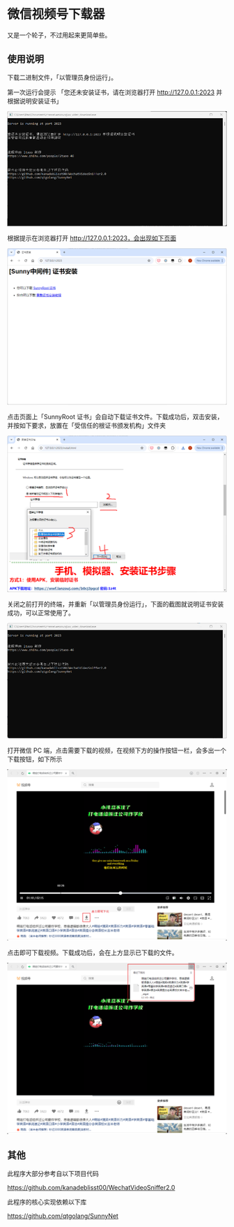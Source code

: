 # 微信视频号下载器

又是一个轮子，不过用起来更简单些。

## 使用说明

下载二进制文件，「以管理员身份运行」。


第一次运行会提示 「您还未安装证书，请在浏览器打开 http://127.0.0.1:2023 并根据说明安装证书」

![首次打开](assets/screenshot3.png)


根据提示在浏览器打开 http://127.0.0.1:2023，会出现如下页面

![证书下载+说明](assets/screenshot4.png)


点击页面上「SunnyRoot 证书」会自动下载证书文件。下载成功后，双击安装，并按如下要求，放置在「受信任的根证书颁发机构」文件夹

![证书安装步骤](assets/screenshot6.png)


关闭之前打开的终端，并重新「以管理员身份运行」，下面的截图就说明证书安装成功，可以正常使用了。

![正常使用](assets/screenshot7.png)


打开微信 PC 端，点击需要下载的视频，在视频下方的操作按钮一栏，会多出一个下载按钮，如下所示

![视频下载按钮](assets/screenshot1.png)


点击即可下载视频。下载成功后，会在上方显示已下载的文件。

![视频下载成功](assets/screenshot2.png)

## 其他

此程序大部分参考自以下项目代码

https://github.com/kanadeblisst00/WechatVideoSniffer2.0

此程序的核心实现依赖以下库

https://github.com/qtgolang/SunnyNet
